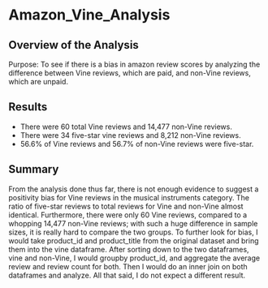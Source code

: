 # Amazon_Vine_Analysis

## Overview of the Analysis
Purpose: To see if there is a bias in amazon review scores by analyzing the difference between Vine reviews, which are paid, and non-Vine reviews, which are unpaid.

## Results
- There were 60 total Vine reviews and 14,477 non-Vine reviews.
- There were 34 five-star vine reviews and 8,212 non-Vine reviews.
- 56.6% of Vine reviews and 56.7% of non-Vine reviews were five-star.

## Summary
From the analysis done thus far, there is not enough evidence to suggest a positivity bias for Vine reviews in the musical instruments category. The ratio of five-star reviews to total reviews for Vine and non-Vine almost identical. Furthermore, there were only 60 Vine reviews, compared to a whopping 14,477 non-Vine reviews; with such a huge difference in sample sizes, it is really hard to compare the two groups. To further look for bias, I would take product_id and product_title from the original dataset and bring them into the vine dataframe. After sorting down to the two dataframes, vine and non-Vine, I would groupby product_id, and aggregate the average review and review count for both. Then I would do an inner join on both dataframes and analyze. All that said, I do not expect a different result.
